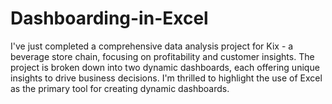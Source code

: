 # Dashboarding-in-Excel
I've just completed a comprehensive data analysis project for Kix - a beverage store chain, focusing on profitability and customer insights. The project is broken down into two dynamic dashboards, each offering unique insights to drive business decisions. I'm thrilled to highlight the use of Excel as the primary tool for creating dynamic dashboards. 
